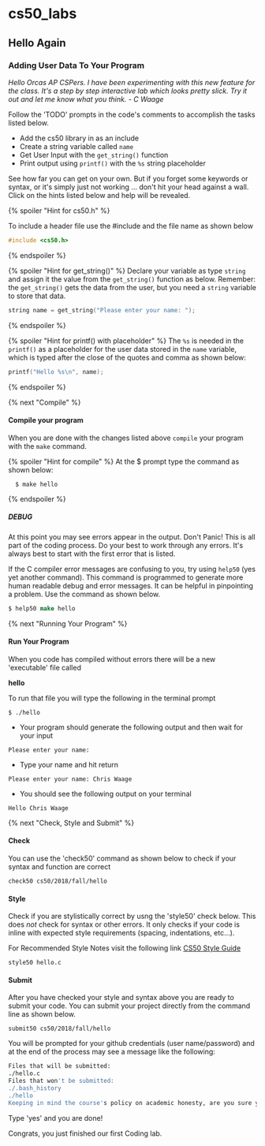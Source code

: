 # cs50_labs

## Hello Again 
### Adding User Data To Your Program 

*Hello Orcas AP CSPers. I have been experimenting with this new feature for the class. 
It's a step by step interactive lab which looks pretty slick. Try it out and let me
know what you think. - C Waage*

Follow the 'TODO' prompts in the code's comments to accomplish the tasks listed below.

  - Add the cs50 library in as an include
  - Create a string variable called `name`
  - Get User Input with the `get_string()` function
  - Print output using `printf()` with the `%s` string placeholder

See how far you can get on your own. But if you forget some keywords or syntax, or it's simply just not working ...
don't hit your head against a wall. Click on the hints listed below and help will be revealed. 

{% spoiler "Hint for cs50.h" %}

To include a header file use the #include and the file name as shown below 

```c
#include <cs50.h>
```
{% endspoiler %}

{% spoiler "Hint for get_string()" %}
Declare your variable as type `string` and assign it the value from the `get_string()` function as below.
Remember: the `get_string()` gets the data from the user, but you need a `string` variable to store that data. 

```c
string name = get_string("Please enter your name: ");
```

{% endspoiler %}

{% spoiler "Hint for printf() with placeholder" %}
The `%s` is needed in the `printf()` as a placeholder for the user data stored in the `name` variable,
which is typed after the close of the quotes and comma as shown below:

```c
printf("Hello %s\n", name);
```

{% endspoiler %}

{% next "Compile" %}

#### Compile your program
When you are done with the changes listed above `compile` your program with the `make` command.

{% spoiler "Hint for compile" %}
At the $ prompt type the command as shown below:

```
  $ make hello
```




{% endspoiler %}

##### DEBUG

At this point you may see errors appear in the output. Don't Panic! This is all part of the coding process.
Do your best to work through any errors. It's always best to start with the first error that is listed.

If the C compiler error messages are confusing to you, try using `help50` (yes yet another command). This command is programmed
to generate more human readable debug and error messages. It can be helpful in pinpointing a problem. Use the command as shown below. 

```csh
$ help50 make hello
```
  
{% next "Running Your Program" %}

#### Run Your Program
When you code has compiled without errors there will be a new 'executable' file called

**hello**

To run that file you will type the following in the terminal prompt
````
$ ./hello
````
- Your program should generate the following output and then wait for your input 

````
Please enter your name: 
````
- Type your name and hit return 
````
Please enter your name: Chris Waage
````

- You should see the following output on your terminal 
````
Hello Chris Waage
````
{% next "Check, Style and Submit" %}

#### Check
You can use the 'check50' command as shown below to check if your syntax and function are correct

```
check50 cs50/2018/fall/hello
```

#### Style

Check if you are stylistically correct by usng the 'style50' check below. This does *not* check for
syntax or other errors. It only checks if your code is inline with expected style requirements (spacing, indentations, etc...).

For Recommended Style Notes visit the following link [CS50 Style Guide](https://cs50.readthedocs.io/style/c/)

```
style50 hello.c
```

#### Submit

After you have checked your style and syntax above you are ready to submit your code. 
You can submit your project directly from the command line as shown below. 

```
submit50 cs50/2018/fall/hello
```

You will be prompted for your github credentials (user name/password) and at the end of the process may see a message like the following:

```csh
Files that will be submitted:
./hello.c
Files that won't be submitted:
./.bash_history
./hello
Keeping in mind the course's policy on academic honesty, are you sure you want to submit these files (yes/no)?
```

Type 'yes' and you are done!

Congrats, you just finished our first Coding lab. 
